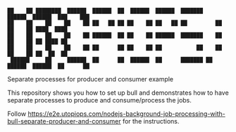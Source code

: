 ```
██    ██ ████████  ██████  ██████  ██  ██████  ██████  ███████     ██████  ██████  ███    ███ 
██    ██    ██    ██    ██ ██   ██ ██ ██    ██ ██   ██ ██         ██      ██    ██ ████  ████ 
██    ██    ██    ██    ██ ██████  ██ ██    ██ ██████  ███████    ██      ██    ██ ██ ████ ██ 
██    ██    ██    ██    ██ ██      ██ ██    ██ ██           ██    ██      ██    ██ ██  ██  ██ 
 ██████     ██     ██████  ██      ██  ██████  ██      ███████ ██  ██████  ██████  ██      ██ 
```                                                                                              
                                                                                              
Separate processes for producer and consumer example

This repository shows you how to set up bull and demonstrates how to have separate processes to produce and consume/process the jobs.

Follow https://e2e.utopiops.com/nodejs-background-job-processing-with-bull-separate-producer-and-consumer for the instructions.

